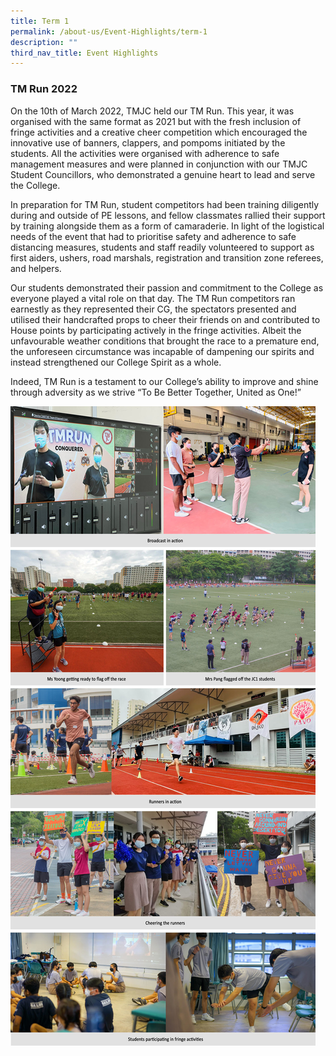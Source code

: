 ```yaml
---
title: Term 1
permalink: /about-us/Event-Highlights/term-1
description: ""
third_nav_title: Event Highlights
---
```

### TM Run 2022

On the 10th of March 2022, TMJC held our TM Run. This year, it was organised with the same format as 2021 but with the fresh inclusion of fringe activities and a creative cheer competition which encouraged the innovative use of banners, clappers, and pompoms initiated by the students. All the activities were organised with adherence to safe management measures and were planned in conjunction with our TMJC Student Councillors, who demonstrated a genuine heart to lead and serve the College.  
  
In preparation for TM Run, student competitors had been training diligently during and outside of PE lessons, and fellow classmates rallied their support by training alongside them as a form of camaraderie. In light of the logistical needs of the event that had to prioritise safety and adherence to safe distancing measures, students and staff readily volunteered to support as first aiders, ushers, road marshals, registration and transition zone referees, and helpers.  
  
Our students demonstrated their passion and commitment to the College as everyone played a vital role on that day. The TM Run competitors ran earnestly as they represented their CG, the spectators presented and utilised their handcrafted props to cheer their friends on and contributed to House points by participating actively in the fringe activities. Albeit the unfavourable weather conditions that brought the race to a premature end, the unforeseen circumstance was incapable of dampening our spirits and instead strengthened our College Spirit as a whole.  
  
Indeed, TM Run is a testament to our College’s ability to improve and shine through adversity as we strive “To Be Better Together, United as One!”

![](/images/2022-T1-Events-TMRun_01.jpeg)